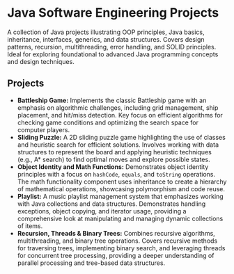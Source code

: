 <!DOCTYPE html>
<html lang="en">
<head>
    <meta charset="UTF-8">
    <meta name="viewport" content="width=device-width, initial-scale=1.0">
</head>
<body>

<h1>Java Software Engineering Projects</h1>

<p>
    A collection of Java projects illustrating OOP principles, Java basics, inheritance, interfaces, generics, and data structures. Covers design patterns, recursion, multithreading, error handling, and SOLID principles. Ideal for exploring foundational to advanced Java programming concepts and design techniques.
</p>

<h2>Projects</h2>

<ul>
    <li>
        <strong>Battleship Game:</strong> Implements the classic Battleship game with an emphasis on algorithmic challenges, including grid management, ship placement, and hit/miss detection. Key focus on efficient algorithms for checking game conditions and optimizing the search space for computer players.
    </li>
    <li>
        <strong>Sliding Puzzle:</strong> A 2D sliding puzzle game highlighting the use of classes and heuristic search for efficient solutions. Involves working with data structures to represent the board and applying heuristic techniques (e.g., A* search) to find optimal moves and explore possible states.
    </li>
    <li>
        <strong>Object Identity and Math Functions:</strong> Demonstrates object identity principles with a focus on <code>hashCode</code>, <code>equals</code>, and <code>toString</code> operations. The math functionality component uses inheritance to create a hierarchy of mathematical operations, showcasing polymorphism and code reuse.
    </li>
    <li>
        <strong>Playlist:</strong> A music playlist management system that emphasizes working with Java collections and data structures. Demonstrates handling exceptions, object copying, and iterator usage, providing a comprehensive look at manipulating and managing dynamic collections of items.
    </li>
    <li>
        <strong>Recursion, Threads & Binary Trees:</strong> Combines recursive algorithms, multithreading, and binary tree operations. Covers recursive methods for traversing trees, implementing binary search, and leveraging threads for concurrent tree processing, providing a deeper understanding of parallel processing and tree-based data structures.
    </li>
</ul>

</body>
</html>
